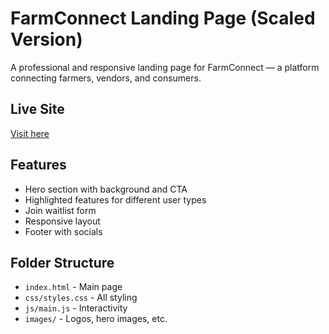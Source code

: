 # FarmConnect Landing Page (Scaled Version)

A professional and responsive landing page for FarmConnect — a platform connecting farmers, vendors, and consumers.

## Live Site

[Visit here](https://farmconnect-landing.vercel.app)

## Features

- Hero section with background and CTA
- Highlighted features for different user types
- Join waitlist form
- Responsive layout
- Footer with socials

## Folder Structure

- `index.html` - Main page
- `css/styles.css` - All styling
- `js/main.js` - Interactivity
- `images/` - Logos, hero images, etc.
